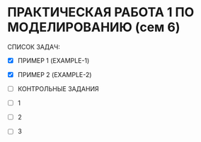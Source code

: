 # ПРАКТИЧЕСКАЯ РАБОТА 1 ПО МОДЕЛИРОВАНИЮ (сем 6)
СПИСОК ЗАДАЧ:
- [x] ПРИМЕР 1 (EXAMPLE-1)
- [x] ПРИМЕР 2 (EXAMPLE-2)

- [ ] КОНТРОЛЬНЫЕ ЗАДАНИЯ
 - [ ] 1
 - [ ] 2
 - [ ] 3 

